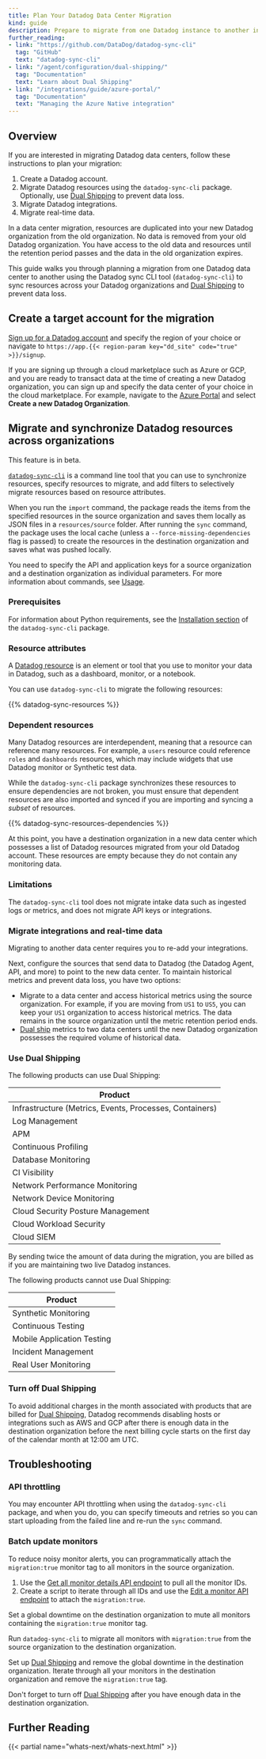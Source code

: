 ```yaml
---
title: Plan Your Datadog Data Center Migration
kind: guide
description: Prepare to migrate from one Datadog instance to another instance.
further_reading:
- link: "https://github.com/DataDog/datadog-sync-cli"
  tag: "GitHub"
  text: "datadog-sync-cli"
- link: "/agent/configuration/dual-shipping/"
  tag: "Documentation"
  text: "Learn about Dual Shipping"
- link: "/integrations/guide/azure-portal/"
  tag: "Documentation"
  text: "Managing the Azure Native integration"
---
```


## Overview

If you are interested in migrating Datadog data centers, follow these instructions to plan your migration:

1. Create a Datadog account.
1. Migrate Datadog resources using the `datadog-sync-cli` package. Optionally, use [Dual Shipping][4] to prevent data loss.
1. Migrate Datadog integrations.
1. Migrate real-time data.

In a data center migration, resources are duplicated into your new Datadog organization from the old organization. No data is removed from your old Datadog organization. You have access to the old data and resources until the retention period passes and the data in the old organization expires.

This guide walks you through planning a migration from one Datadog data center to another using the Datadog sync CLI tool (`datadog-sync-cli`) to sync resources across your Datadog organizations and [Dual Shipping][4] to prevent data loss. 

## Create a target account for the migration

[Sign up for a Datadog account][8] and specify the region of your choice or navigate to `https://app.{{< region-param key="dd_site" code="true" >}}/signup`.

If you are signing up through a cloud marketplace such as Azure or GCP, and you are ready to transact data at the time of creating a new Datadog organization, you can sign up and specify the data center of your choice in the cloud marketplace. For example, navigate to the [Azure Portal][9] and select **Create a new Datadog Organization**. 

## Migrate and synchronize Datadog resources across organizations

<div class="alert alert-info">This feature is in beta.</div>

[`datadog-sync-cli`][1] is a command line tool that you can use to synchronize resources, specify resources to migrate, and add filters to selectively migrate resources based on resource attributes. 

When you run the `import` command, the package reads the items from the specified resources in the source organization and saves them locally as JSON files in a `resources/source` folder. After running the `sync` command, the package uses the local cache (unless a `--force-missing-dependencies` flag is passed) to create the resources in the destination organization and saves what was pushed locally. 

You need to specify the API and application keys for a source organization and a destination organization as individual parameters. For more information about commands, see [Usage][10].

### Prerequisites

For information about Python requirements, see the [Installation section][11] of the `datadog-sync-cli` package.

### Resource attributes

A [Datadog resource][5] is an element or tool that you use to monitor your data in Datadog, such as a dashboard, monitor, or a notebook. 

You can use `datadog-sync-cli` to migrate the following resources:

{{% datadog-sync-resources %}}

### Dependent resources

Many Datadog resources are interdependent, meaning that a resource can reference many resources. For example, a `users` resource could reference `roles` and `dashboards` resources, which may include widgets that use Datadog monitor or Synthetic test data. 

While the `datadog-sync-cli` package synchronizes these resources to ensure dependencies are not broken, you must ensure that dependent resources are also imported and synced if you are importing and syncing a _subset_ of resources.

{{% datadog-sync-resources-dependencies %}}

At this point, you have a destination organization in a new data center which possesses a list of Datadog resources migrated from your old Datadog account. These resources are empty because they do not contain any monitoring data.

### Limitations

The `datadog-sync-cli` tool does not migrate intake data such as ingested logs or metrics, and does not migrate API keys or integrations.


### Migrate integrations and real-time data

Migrating to another data center requires you to re-add your integrations.


Next, configure the sources that send data to Datadog (the Datadog Agent, API, and more) to point to the new data center. To maintain historical metrics and prevent data loss, you have two options:

- Migrate to a data center and access historical metrics using the source organization. For example, if you are moving from `US1` to `US5`, you can keep your `US1` organization to access historical metrics. The data remains in the source organization until the metric retention period ends.
- [Dual ship][4] metrics to two data centers until the new Datadog organization possesses the required volume of historical data. 

### Use Dual Shipping

The following products can use Dual Shipping:

| Product |
|---|
| Infrastructure (Metrics, Events, Processes, Containers) |
| Log Management |
| APM |
| Continuous Profiling |
| Database Monitoring |
| CI Visibility |
| Network Performance Monitoring |
| Network Device Monitoring |
| Cloud Security Posture Management |
| Cloud Workload Security |
| Cloud SIEM |

<div class="alert alert-warning">By sending twice the amount of data during the migration, you are billed as if you are maintaining two live Datadog instances.</div>

The following products cannot use Dual Shipping:

| Product |
|---|
| Synthetic Monitoring |
| Continuous Testing |
| Mobile Application Testing |
| Incident Management |
| Real User Monitoring |

### Turn off Dual Shipping

To avoid additional charges in the month associated with products that are billed for [Dual Shipping][4], Datadog recommends disabling hosts or integrations such as AWS and GCP after there is enough data in the destination organization before the next billing cycle starts on the first day of the calendar month at 12:00 am UTC.

## Troubleshooting

### API throttling

You may encounter API throttling when using the `datadog-sync-cli` package, and when you do, you can specify timeouts and retries so you can start uploading from the failed line and re-run the `sync` command.

### Batch update monitors

To reduce noisy monitor alerts, you can programmatically attach the `migration:true` monitor tag to all monitors in the source organization.

1. Use the [Get all monitor details API endpoint][6] to pull all the monitor IDs.
1. Create a script to iterate through all IDs and use the [Edit a monitor API endpoint][7] to attach the `migration:true`.

Set a global downtime on the destination organization to mute all monitors containing the `migration:true` monitor tag.

Run `datadog-sync-cli` to migrate all monitors with `migration:true` from the source organization to the destination organization.

Set up [Dual Shipping](#use-dual-shipping) and remove the global downtime in the destination organization. Iterate through all your monitors in the destination organization and remove the `migration:true` tag.

Don't forget to turn off [Dual Shipping](#turn-off-dual-shipping) after you have enough data in the destination organization.

## Further Reading

{{< partial name="whats-next/whats-next.html" >}}

[1]: https://github.com/DataDog/datadog-sync-cli
[2]: /logs/log_configuration/archives/
[3]: /logs/log_configuration/rehydrating/
[4]: /agent/configuration/dual-shipping/
[5]: /glossary/#resource
[6]: /api/latest/monitors/#get-all-monitor-details/
[7]: /api/latest/monitors/#edit-a-monitor
[8]: https://app.datadoghq.com/signup
[9]: https://portal.azure.com/#create/datadog1591740804488.dd_liftr_v2
[10]: https://github.com/DataDog/datadog-sync-cli#usage
[11]: https://github.com/DataDog/datadog-sync-cli#installation